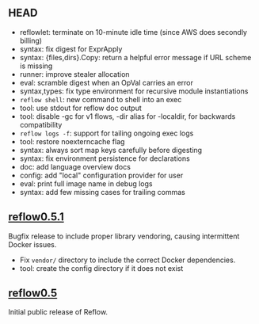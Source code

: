 ## HEAD

- reflowlet: terminate on 10-minute idle time (since AWS does secondly billing)
- syntax: fix digest for ExprApply
- syntax: {files,dirs}.Copy: return a helpful error message if URL scheme is missing
- runner: improve stealer allocation
- eval: scramble digest when an OpVal carries an error
- syntax,types: fix type environment for recursive module instantiations
- `reflow shell`: new command to shell into an exec
- tool: use stdout for reflow doc output
- tool: disable -gc for v1 flows, -dir alias for -localdir, for backwards compatibility
- `reflow logs -f`: support for tailing ongoing exec logs
- tool: restore noexterncache flag
- syntax: always sort map keys carefully before digesting
- syntax: fix environment persistence for declarations
- doc: add language overview docs
- config: add "local" configuration provider for user
- eval: print full image name in debug logs
- syntax: add few missing cases for trailing commas

## [reflow0.5.1](https://github.com/grailbio/reflow/releases/tag/reflow0.5.1)

Bugfix release to include proper library vendoring, causing intermittent Docker issues.

- Fix `vendor/` directory to include the correct Docker dependencies.
- tool: create the config directory if it does not exist

## [reflow0.5](https://github.com/grailbio/reflow/releases/tag/reflow0.5)

Initial public release of Reflow.
